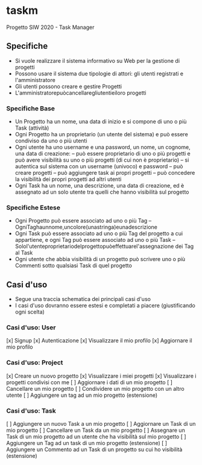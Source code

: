 # taskm
Progetto SIW 2020 - Task Manager

## Specifiche

* Si vuole realizzare il sistema informativo su Web per la gestione di progetti
* Possono usare il sistema due tipologie di attori: gli utenti registrati e l'amministratore
* Gli utenti possono creare e gestire Progetti
* L'amministratorepuòcancellaregliutentieiloro progetti

### Specifiche Base

* Un Progetto ha un nome, una data di inizio e si compone di uno o più Task (attività)
* Ogni Progetto ha un proprietario (un utente del sistema) e può essere condiviso da uno o più utenti
* Ogni utente ha uno username e una password, un nome, un cognome, una data di creazione:
– può essere proprietario di uno o più progetti e può avere visibilità su uno o più progetti (di cui non è proprietario)
– si autentica sul sistema con un username (univoco) e password
– può creare progetti
– può aggiungere task ai propri progetti
– può concedere la visibilità dei propri progetti ad altri utenti
* Ogni Task ha un nome, una descrizione, una data di creazione, ed è assegnato ad un solo utente tra quelli che hanno visibilità sul progetto

### Specifiche Estese

* Ogni Progetto può essere associato ad uno o più Tag
– OgniTaghaunnome,uncolore(unastringa)eunadescrizione
* Ogni Task può essere associato ad uno o più Tag del progetto a cui appartiene, e ogni Tag può essere associato ad uno o più Task
– Solol'utenteproprietariodelprogettopuòeffettuarel'assegnazione dei Tag al Task
* Ogni utente che abbia visibilità di un progetto può scrivere uno o più Commenti sotto qualsiasi Task di quel progetto

## Casi d'uso

* Segue una traccia schematica dei principali casi d'uso
* I casi d'uso dovranno essere estesi e completati a piacere (giustificando ogni scelta)

### Casi d'uso: User

[x] Signup
[x] Autenticazione
[x] Visualizzare il mio profilo 
[x] Aggiornare il mio profilo

### Casi d'uso: Project

[x] Creare un nuovo progetto
[x] Visualizzare i miei progetti
[x] Visualizzare i progetti condivisi con me
[ ] Aggiornare i dati di un mio progetto
[ ] Cancellare un mio progetto
[ ] Condividere un mio progetto con un altro utente
[ ] Aggiungere un tag ad un mio progetto (estensione)

### Casi d'uso: Task

[ ] Aggiungere un nuovo Task a un mio progetto
[ ] Aggiornare un Task di un mio progetto
[ ] Cancellare un Task da un mio progetto
[ ] Assegnare un Task di un mio progetto ad un utente che ha visibilità sul mio progetto
[ ] Aggiungere un Tag ad un task di un mio progetto (estensione)
[ ] Aggiungere un Commento ad un Task di un progetto su cui ho visibilità (estensione)

